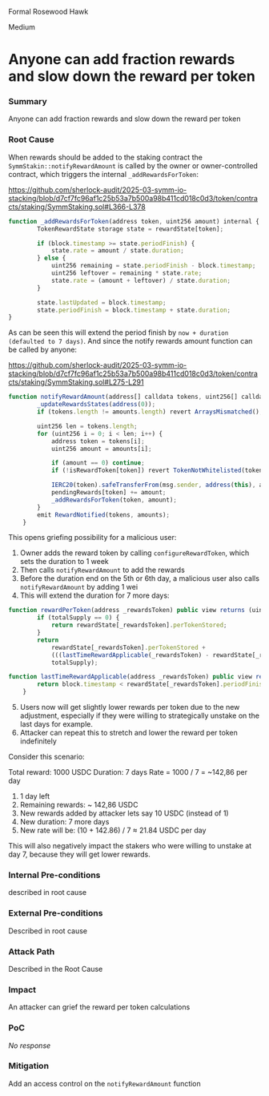 Formal Rosewood Hawk

Medium

# Anyone can add fraction rewards and slow down the reward per token

### Summary

Anyone can add fraction rewards and slow down the reward per token

### Root Cause

When rewards should be added to the staking contract the `SymmStakin::notifyRewardAmount` is called by the owner or owner-controlled contract, which triggers the internal `_addRewardsForToken`: 

https://github.com/sherlock-audit/2025-03-symm-io-stacking/blob/d7cf7fc96af1c25b53a7b500a98b411cd018c0d3/token/contracts/staking/SymmStaking.sol#L366-L378

```javascript
function _addRewardsForToken(address token, uint256 amount) internal {
		TokenRewardState storage state = rewardState[token];

		if (block.timestamp >= state.periodFinish) {
			state.rate = amount / state.duration;
		} else {
			uint256 remaining = state.periodFinish - block.timestamp;
			uint256 leftover = remaining * state.rate;
			state.rate = (amount + leftover) / state.duration;
		}

		state.lastUpdated = block.timestamp;
		state.periodFinish = block.timestamp + state.duration;
}        
```

As can be seen this will extend the period finish by `now + duration (defaulted to 7 days)`. And since the notify rewards amount function can be called by anyone: 

https://github.com/sherlock-audit/2025-03-symm-io-stacking/blob/d7cf7fc96af1c25b53a7b500a98b411cd018c0d3/token/contracts/staking/SymmStaking.sol#L275-L291

```javascript
function notifyRewardAmount(address[] calldata tokens, uint256[] calldata amounts) external nonReentrant whenNotPaused {
		_updateRewardsStates(address(0));
		if (tokens.length != amounts.length) revert ArraysMismatched();

		uint256 len = tokens.length;
		for (uint256 i = 0; i < len; i++) {
			address token = tokens[i];
			uint256 amount = amounts[i];

			if (amount == 0) continue;
			if (!isRewardToken[token]) revert TokenNotWhitelisted(token);

			IERC20(token).safeTransferFrom(msg.sender, address(this), amount);
			pendingRewards[token] += amount;
			_addRewardsForToken(token, amount);
		}
		emit RewardNotified(tokens, amounts);
	}
```

This opens griefing possibility for a malicious user:

1. Owner adds the reward token by calling `configureRewardToken`, which sets the duration to 1 week
2. Then calls `notifyRewardAmount` to add the rewards
3. Before the duration end on the 5th or 6th day, a malicious user also calls `notifyRewardAmount` by adding 1 wei
4. This will extend the duration for 7 more days:

```javascript
function rewardPerToken(address _rewardsToken) public view returns (uint256) {
		if (totalSupply == 0) {
			return rewardState[_rewardsToken].perTokenStored;
		}
		return
			rewardState[_rewardsToken].perTokenStored +
			(((lastTimeRewardApplicable(_rewardsToken) - rewardState[_rewardsToken].lastUpdated) * rewardState[_rewardsToken].rate * 1e18) / 
			totalSupply);

function lastTimeRewardApplicable(address _rewardsToken) public view returns (uint256) {
		return block.timestamp < rewardState[_rewardsToken].periodFinish ? block.timestamp : rewardState[_rewardsToken].periodFinish;
	}            
```

5. Users now will get slightly lower rewards per token due to the new adjustment, especially if they were willing to strategically unstake on the last days for example.
6. Attacker can repeat this to stretch and lower the reward per token indefinitely 

Consider this scenario:

Total reward: 1000 USDC
Duration: 7 days
Rate = 1000 / 7 = ~142,86 per day

1. 1 day left
2. Remaining rewards: ~ 142,86 USDC
3. New rewards added by attacker lets say 10 USDC (instead of 1)
4. New duration: 7 more days
5. New rate will be: (10 + 142.86) / 7 ≈ 21.84 USDC per day

This will also negatively impact the stakers who were willing to unstake at day 7, because they will get lower rewards.

### Internal Pre-conditions

described in root cause

### External Pre-conditions

Described in root cause

### Attack Path

Described in the Root Cause

### Impact

An attacker can grief the reward per token calculations

### PoC

_No response_

### Mitigation

Add an access control on the `notifyRewardAmount` function